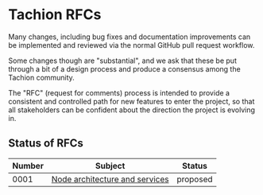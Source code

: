 # Tachion RFCs
Many changes, including bug fixes and documentation improvements can be implemented and reviewed via the normal GitHub pull request workflow.

Some changes though are "substantial", and we ask that these be put through a bit of a design process and produce a consensus among the Tachion community.

The "RFC" (request for comments) process is intended to provide a consistent and controlled path for new features to enter the project, so that all stakeholders can be confident about the direction the project is evolving in.

## Status of RFCs

| Number | Subject                                                      | Status   |
| ------ | ------------------------------------------------------------ | -------- |
| 0001   | [Node architecture and services](contents/rfc-0001/rfc-0001.md) | proposed |

